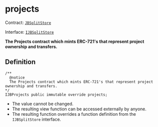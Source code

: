 # projects

Contract: [`JBSplitStore`](../)​‌

Interface: [`IJBSplitStore`](../../../../interfaces/ijbsplitstore.md)

**The Projects contract which mints ERC-721's that represent project ownership and transfers.**

## Definition

```solidity
/** 
  @notice 
  The Projects contract which mints ERC-721's that represent project ownership and transfers.
*/ 
IJBProjects public immutable override projects;
```

* The value cannot be changed.
* The resulting view function can be accessed externally by anyone.
* The resulting function overrides a function definition from the `IJBSplitStore` interface.

